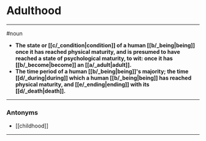 # Adulthood
---
#noun
- **The state or [[c/_condition|condition]] of a human [[b/_being|being]] once it has reached physical maturity, and is presumed to have reached a state of psychological maturity, to wit: once it has [[b/_become|become]] an [[a/_adult|adult]].**
- **The time period of a human [[b/_being|being]]'s majority; the time [[d/_during|during]] which a human [[b/_being|being]] has reached physical maturity, and [[e/_ending|ending]] with its [[d/_death|death]].**
---
### Antonyms
- [[childhood]]
---
